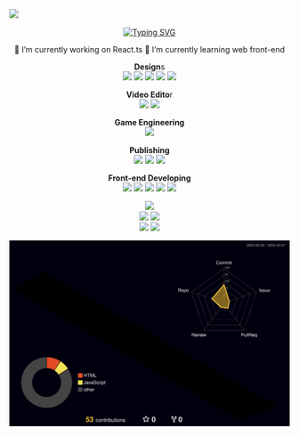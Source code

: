<img src="https://capsule-render.vercel.app/api?type=venom&color=auto&section=header&text=xeunnie's%20github&fontSize=25px"/>

<div align=center>

<a href="https://git.io/typing-svg"><img src="https://readme-typing-svg.demolab.com?font=Fira+Code&weight=500&pause=1000&color=333333m&background=random&center=true&vCenter=true&multiline=true&random=false&width=480&height=150&lines=Hi+I'm+font-end+Developer+chloe+choi;I'm+working+as+a+web+publisher;also+as+a+UI%2FUX+Designer.;After+enginnering+UI%2FUX++for+years%2C;I'm+learning+front-end+developing" alt="Typing SVG" /></a>

🔭 I’m currently working on React.ts
🌱 I’m currently learning web front-end

<b>Design</b>s <br>
<img src="https://img.shields.io/badge/Adobe%20XD-470137?style=flat&logo=Adobe%20XD&logoColor=#FF61F6"> <img src="https://img.shields.io/badge/Figma-F24E1E?style=flat&logo=figma&logoColor=white"> <img src="https://img.shields.io/badge/Adobe%20Illustrator-FF9A00?style=flat&logo=adobe%20illustrator&logoColor=white"> <img src="https://img.shields.io/badge/Adobe%20Photoshop-31A8FF?style=flat&logo=Adobe%20Photoshop&logoColor=black"> <img src="https://img.shields.io/badge/Adobe%20InDesign-FF3366?style=flat&logo=Adobe%20InDesign&logoColor=white"><br>

<b>Video Edito</b>r<br>
<img src="https://img.shields.io/badge/Adobe%20Premiere%20Pro-9999FF?style=for-the-badge&logo=Adobe%20Premiere%20Pro&logoColor=white"> <img src="https://img.shields.io/badge/Adobe%20after%20affects-CF96FD?style=for-the-badge&logo=Adobe%20after%20effects&logoColor=393665">

<b>Game Engineering</b><br>
<img src="https://img.shields.io/badge/Unity-100000?style=for-the-badge&logo=unity&logoColor=white">

<b>Publishing</b><br>
<img src="https://img.shields.io/badge/HTML-239120?style=for-the-badge&logo=html5&logoColor=white"> <img src="https://img.shields.io/badge/CSS-239120?&style=for-the-badge&logo=css3&logoColor=white"> <img src="https://img.shields.io/badge/p5%20js-ED225D?style=for-the-badge&logo=p5dotjs&logoColor=white">

<b>Front-end Developing</b><br>
<img src="https://img.shields.io/badge/React-20232A?style=for-the-badge&logo=react&logoColor=61DAFB"> <img src="https://img.shields.io/badge/TypeScript-007ACC?style=for-the-badge&logo=typescript&logoColor=white"> <img src="https://img.shields.io/badge/Vue.js-35495E?style=for-the-badge&logo=vue.js&logoColor=4FC08D"> <img src="https://img.shields.io/badge/JavaScript-F7DF1E?style=for-the-badge&logo=JavaScript&logoColor=white"> <img src="https://img.shields.io/badge/jQuery-0769AD?style=for-the-badge&logo=jquery&logoColor=white">
 
![](https://github-profile-summary-cards.vercel.app/api/cards/profile-details?username=xeunnie&theme=nord_bright) <br>
![](https://github-profile-summary-cards.vercel.app/api/cards/repos-per-language?username=xeunnie&theme=nord_bright)
![](https://github-profile-summary-cards.vercel.app/api/cards/most-commit-language?username=xeunnie&theme=nord_bright) <br>
![](https://github-profile-summary-cards.vercel.app/api/cards/stats?username=xeunnie&theme=nord_bright)
![](https://github-profile-summary-cards.vercel.app/api/cards/productive-time?username=xeunnie&theme=nord_bright)


![](./profile-3d-contrib/profile-night-rainbow.svg)

</div>
